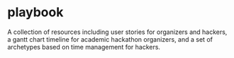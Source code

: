 # playbook
A collection of resources including user stories for organizers and hackers, a gantt chart timeline for academic hackathon organizers, and a set of archetypes based on time management for hackers.
